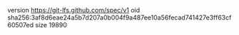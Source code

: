 version https://git-lfs.github.com/spec/v1
oid sha256:3af8d6eae24a5b7d207a0b004f9a487ee10a56fecad741427e3ff63cf60507ed
size 19890
